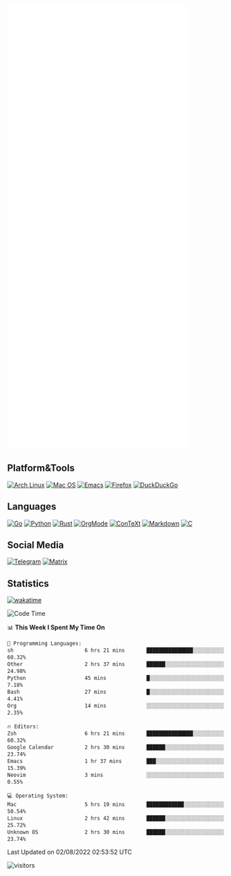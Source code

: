 ![Metrics](https://github.com/SteamedFish/SteamedFish/blob/master/github-metrics.svg)

## Platform&Tools

[![Arch Linux](https://img.shields.io/badge/ArchLinux-1793D1?logo=arch-linux&logoColor=fff&style=flat-square)](https://archlinux.org/)
[![Mac OS](https://img.shields.io/badge/MacOS-000000?style=flat-square&logo=macos&logoColor=F0F0F0)](https://www.apple.com/macos/)
[![Emacs](https://img.shields.io/badge/Emacs-%237F5AB6.svg?&style=flat-square&logo=gnu-emacs&logoColor=white)](https://www.gnu.org/software/emacs/)
[![Firefox](https://img.shields.io/badge/Firefox-FF7139?style=flat-square&logo=Firefox-Browser&logoColor=white)](https://firefox.com/)
[![DuckDuckGo](https://img.shields.io/badge/DuckDuckGo-DE5833?style=flat-square&logo=DuckDuckGo&logoColor=white)](https://duckduckgo.com/)

## Languages

[![Go](https://img.shields.io/badge/Golang-%2300ADD8.svg?style=flat-square&logo=go&logoColor=white)](https://golang.org/)
[![Python](https://img.shields.io/badge/Python-3670A0?style=flat-square&logo=python&logoColor=ffdd54)](https://www.python.org/)
[![Rust](https://img.shields.io/badge/Rust-%23000000.svg?style=flat-square&logo=rust&logoColor=white)](https://www.rust-lang.org/)
[![OrgMode](https://img.shields.io/badge/OrgMode-%23000000.svg?style=flat-square&logo=org&logoColor=white)](https://orgmode.org/)
[![ConTeXt](https://img.shields.io/badge/ConTeXt-%23008080.svg?style=flat-square&logo=latex&logoColor=white)](https://contextgarden.net/)
[![Markdown](https://img.shields.io/badge/MarkDown-%23000000.svg?style=flat-square&logo=markdown&logoColor=white)](https://daringfireball.net/projects/markdown/)
[![C](https://img.shields.io/badge/C-%2300599C.svg?style=flat-square&logo=c&logoColor=white)](https://www.iso.org/standard/74528.html)

## Social Media
[![Telegram](https://img.shields.io/badge/SteamedFish-2CA5E0?style=social&logo=telegram&logoColor=white)](https://t.me/SteamedFish)
[![Matrix](https://img.shields.io/badge/SteamedFish-2CA5E0?style=social&logo=matrix&logoColor=black)](https://matrix.to/#/@i:steamedfish.org)

## Statistics
[![wakatime](https://wakatime.com/badge/user/168280d6-fcf2-4b4f-ad3a-dc4612f35b38.svg)](https://wakatime.com/@168280d6-fcf2-4b4f-ad3a-dc4612f35b38)

<!--START_SECTION:waka-->
![Code Time](http://img.shields.io/badge/Code%20Time-1%2C944%20hrs%2052%20mins-blue)

📊 **This Week I Spent My Time On** 

```text
💬 Programming Languages: 
sh                       6 hrs 21 mins       ███████████████░░░░░░░░░░   60.32% 
Other                    2 hrs 37 mins       ██████░░░░░░░░░░░░░░░░░░░   24.98% 
Python                   45 mins             █░░░░░░░░░░░░░░░░░░░░░░░░   7.18% 
Bash                     27 mins             █░░░░░░░░░░░░░░░░░░░░░░░░   4.41% 
Org                      14 mins             ░░░░░░░░░░░░░░░░░░░░░░░░░   2.35%

🔥 Editors: 
Zsh                      6 hrs 21 mins       ███████████████░░░░░░░░░░   60.32% 
Google Calendar          2 hrs 30 mins       ██████░░░░░░░░░░░░░░░░░░░   23.74% 
Emacs                    1 hr 37 mins        ███░░░░░░░░░░░░░░░░░░░░░░   15.39% 
Neovim                   3 mins              ░░░░░░░░░░░░░░░░░░░░░░░░░   0.55%

💻 Operating System: 
Mac                      5 hrs 19 mins       ████████████░░░░░░░░░░░░░   50.54% 
Linux                    2 hrs 42 mins       ██████░░░░░░░░░░░░░░░░░░░   25.72% 
Unknown OS               2 hrs 30 mins       ██████░░░░░░░░░░░░░░░░░░░   23.74%

```


 Last Updated on 02/08/2022 02:53:52 UTC
<!--END_SECTION:waka-->

![visitors](https://visitor-badge.laobi.icu/badge?page_id=SteamedFish.SteamedFish)
